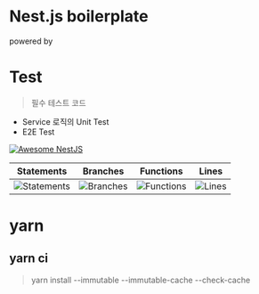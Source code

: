 # Nest.js boilerplate

powered by

# Test 
> 필수 테스트 코드
-  Service 로직의 Unit Test
-  E2E Test

[![Awesome NestJS](https://img.shields.io/badge/Awesome-NestJS-blue.svg?longCache=true&style=flat-square)](https://github.com/juliandavidmr/awesome-nestjs)

 | Statements | Branches | Functions | Lines |
| -----------|----------|-----------|-------|
| ![Statements](https://img.shields.io/badge/Coverage-95.83%25-brightgreen.svg "Make me better!") | ![Branches](https://img.shields.io/badge/Coverage-95%25-brightgreen.svg "Make me better!") | ![Functions](https://img.shields.io/badge/Coverage-100%25-brightgreen.svg "Make me better!") | ![Lines](https://img.shields.io/badge/Coverage-100%25-brightgreen.svg "Make me better!") |

# yarn

## yarn ci
> yarn install --immutable --immutable-cache --check-cache
